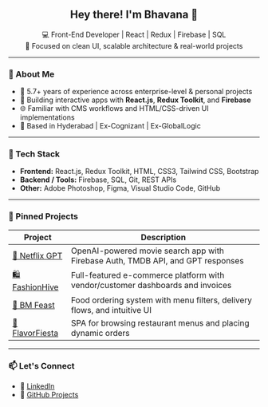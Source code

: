 <h2 align="center">Hey there! I'm Bhavana 👋</h2>

<p align="center">
  💻 Front-End Developer | React | Redux | Firebase | SQL <br/>
  🎯 Focused on clean UI, scalable architecture & real-world projects
</p>

---

### 🚀 About Me
- 🧠 5.7+ years of experience across enterprise-level & personal projects
- 🔨 Building interactive apps with **React.js**, **Redux Toolkit**, and **Firebase**
- 🌐 Familiar with CMS workflows and HTML/CSS-driven UI implementations
- 📍 Based in Hyderabad | Ex-Cognizant | Ex-GlobalLogic

---

### 🧩 Tech Stack
- **Frontend:** React.js, Redux Toolkit, HTML, CSS3, Tailwind CSS, Bootstrap
- **Backend / Tools:** Firebase, SQL, Git, REST APIs
- **Other:** Adobe Photoshop, Figma, Visual Studio Code, GitHub

---

### 📌 Pinned Projects

| Project | Description |
|--------|-------------|
| [🧠 Netflix GPT](https://github.com/UrstrulyBhavana/Netflix-UI-with-OpenAI-GPT-Powered-Recommendations) | OpenAI-powered movie search app with Firebase Auth, TMDB API, and GPT responses |
| [🛍️ FashionHive](https://github.com/UrstrulyBhavana/FashionHive-Modern-Fashion-E-Commerce-Web-App) | Full-featured e-commerce platform with vendor/customer dashboards and invoices |
| [🍔 BM Feast](https://github.com/UrstrulyBhavana/BM-Feast-Online-Delivery-App) | Food ordering system with menu filters, delivery flows, and intuitive UI |
| [🥗 FlavorFiesta](https://github.com/UrstrulyBhavana/FlavorFiesta-Food-Ordering-App) | SPA for browsing restaurant menus and placing dynamic orders |

---

### 📫 Let's Connect
- 💼 [LinkedIn](https://www.linkedin.com/in/bhavana-bm/)
- 📁 [GitHub Projects](https://github.com/UrstrulyBhavana?tab=repositories)
